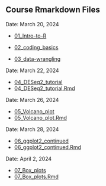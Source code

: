 ## Course Rmarkdown Files 

Date: March 20, 2024

+ [01_Intro-to-R](01_Intro-to-R.html)

+ [02_coding_basics](02_coding_basics.html)

+ [03_data-wrangling](03_data-wrangling.html)

Date: March 22, 2024
+ [04_DESeq2_tutorial](04_RNA-Seq_DESeq2_tutorial_part1.html)
+ [04_DESeq2_tutorial.Rmd](04_RNA-Seq_DESeq2_tutorial_EDIT.Rmd)

Date: March 26, 2024
+ [05_Volcano_plot](05_Volcano_plot.html)
+ [05_Volcano_plot.Rmd](05_Volcano_plot.Rmd)

Date: March 28, 2024
+ [06_ggplot2_continued](06_Data_vis_ggplot2_continued.html)
+ [06_ggplot2_continued.Rmd](06_Data_vis_ggplot2_continued.Rmd)

Date: April 2, 2024
+ [07_Box_plots](07_Box_plots.html)
+ [07_Box_plots.Rmd](07_Box_plots.Rmd)
